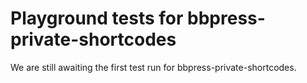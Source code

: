 # Playground tests for bbpress-private-shortcodes
We are still awaiting the first test run for bbpress-private-shortcodes.
